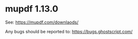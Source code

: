 # mupdf 1.13.0

See:
https://mupdf.com/downlaods/

Any bugs should be reported to:
https://bugs.ghostscript.com/
